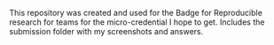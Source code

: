 This repository was created and used for the Badge for Reproducible research for teams for the micro-credential I hope to get. Includes the submission folder with my screenshots and answers.
